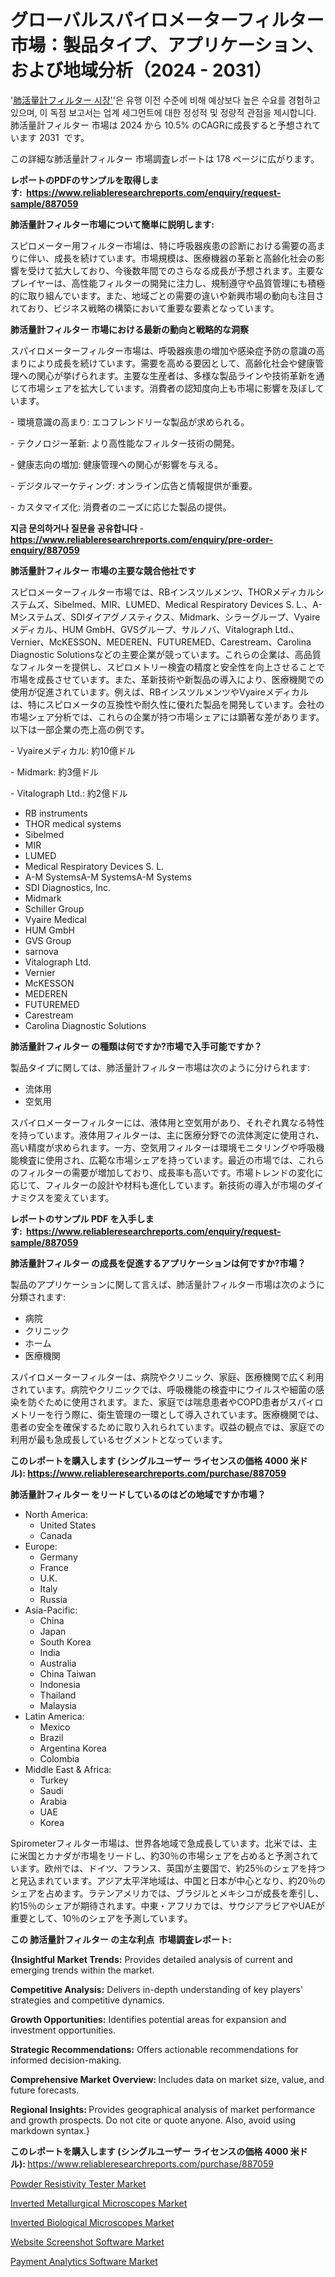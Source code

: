 <p><h1>グローバルスパイロメーターフィルター市場：製品タイプ、アプリケーション、および地域分析（2024 - 2031）</h1></p><p>'<a href="https://www.reliableresearchreports.com/spirometer-filters-r887059?utm_campaign=107&utm_medium=36&utm_source=Github&utm_content=ia&utm_term=23102024&utm_id=spirometer-filters">肺活量計フィルター 시장'</a>'은 유행 이전 수준에 비해 예상보다 높은 수요를 경험하고 있으며, 이 독점 보고서는 업계 세그먼트에 대한 정성적 및 정량적 관점을 제시합니다. 肺活量計フィルター 市場は 2024 から 10.5% のCAGRに成長すると予想されています 2031&nbsp; です。</p>
<p>この詳細な肺活量計フィルター 市場調査レポートは 178 ページに広がります。</p>
<p><strong>レポートのPDFのサンプルを取得します</strong><strong>:&nbsp;&nbsp;<a href="https://www.reliableresearchreports.com/enquiry/request-sample/887059?utm_campaign=107&utm_medium=36&utm_source=Github&utm_content=ia&utm_term=23102024&utm_id=spirometer-filters">https://www.reliableresearchreports.com/enquiry/request-sample/887059</a></strong></p>
<p><strong>肺活量計フィルター市場について簡単に説明します:</strong></p>
<p><p>スピロメーター用フィルター市場は、特に呼吸器疾患の診断における需要の高まりに伴い、成長を続けています。市場規模は、医療機器の革新と高齢化社会の影響を受けて拡大しており、今後数年間でのさらなる成長が予想されます。主要なプレイヤーは、高性能フィルターの開発に注力し、規制遵守や品質管理にも積極的に取り組んでいます。また、地域ごとの需要の違いや新興市場の動向も注目されており、ビジネス戦略の構築において重要な要素となっています。</p></p>
<p><strong>肺活量計フィルター 市場における最新の動向と戦略的な洞察</strong></p>
<p><p>スパイロメーターフィルター市場は、呼吸器疾患の増加や感染症予防の意識の高まりにより成長を続けています。需要を高める要因として、高齢化社会や健康管理への関心が挙げられます。主要な生産者は、多様な製品ラインや技術革新を通じて市場シェアを拡大しています。消費者の認知度向上も市場に影響を及ぼしています。</p><p>- 環境意識の高まり: エコフレンドリーな製品が求められる。</p><p>- テクノロジー革新: より高性能なフィルター技術の開発。</p><p>- 健康志向の増加: 健康管理への関心が影響を与える。 </p><p>- デジタルマーケティング: オンライン広告と情報提供が重要。 </p><p>- カスタマイズ化: 消費者のニーズに応じた製品の提供。</p></p>
<p><strong>지금 문의하거나 질문을 공유합니다</strong><strong>&nbsp;</strong>-<strong><a href="https://www.reliableresearchreports.com/enquiry/pre-order-enquiry/887059?utm_campaign=107&utm_medium=36&utm_source=Github&utm_content=ia&utm_term=23102024&utm_id=spirometer-filters">https://www.reliableresearchreports.com/enquiry/pre-order-enquiry/887059</a></strong></p>
<p><strong>肺活量計フィルター 市場の主要な競合他社です</strong></p>
<p><p>スピロメーターフィルター市場では、RBインスツルメンツ、THORメディカルシステムズ、Sibelmed、MIR、LUMED、Medical Respiratory Devices S. L.、A-Mシステムズ、SDIダイアグノスティクス、Midmark、シラーグループ、Vyaireメディカル、HUM GmbH、GVSグループ、サルノバ、Vitalograph Ltd.、Vernier、McKESSON、MEDEREN、FUTUREMED、Carestream、Carolina Diagnostic Solutionsなどの主要企業が競っています。これらの企業は、高品質なフィルターを提供し、スピロメトリー検査の精度と安全性を向上させることで市場を成長させています。また、革新技術や新製品の導入により、医療機関での使用が促進されています。例えば、RBインスツルメンツやVyaireメディカルは、特にスピロメータの互換性や耐久性に優れた製品を開発しています。会社の市場シェア分析では、これらの企業が持つ市場シェアには顕著な差があります。以下は一部企業の売上高の例です。  </p><p>- Vyaireメディカル: 約10億ドル  </p><p>- Midmark: 約3億ドル  </p><p>- Vitalograph Ltd.: 約2億ドル</p></p>
<p><ul><li>RB instruments</li><li>THOR medical systems</li><li>Sibelmed</li><li>MIR</li><li>LUMED</li><li>Medical Respiratory Devices S. L.</li><li>A-M SystemsA-M SystemsA-M Systems</li><li>SDI Diagnostics, Inc.</li><li>Midmark</li><li>Schiller Group</li><li>Vyaire Medical</li><li>HUM GmbH</li><li>GVS Group</li><li>sarnova</li><li>Vitalograph Ltd.</li><li>Vernier</li><li>McKESSON</li><li>MEDEREN</li><li>FUTUREMED</li><li>Carestream</li><li>Carolina Diagnostic Solutions</li></ul></p>
<p><strong>肺活量計フィルター の種類は何ですか?市場で入手可能ですか？</strong></p>
<p>製品タイプに関しては、肺活量計フィルター市場は次のように分けられます:</p>
<p><ul><li>流体用</li><li>空気用</li></ul></p>
<p><p>スパイロメーターフィルターには、液体用と空気用があり、それぞれ異なる特性を持っています。液体用フィルターは、主に医療分野での流体測定に使用され、高い精度が求められます。一方、空気用フィルターは環境モニタリングや呼吸機能検査に使用され、広範な市場シェアを持っています。最近の市場では、これらのフィルターの需要が増加しており、成長率も高いです。市場トレンドの変化に応じて、フィルターの設計や材料も進化しています。新技術の導入が市場のダイナミクスを変えています。</p></p>
<p><strong>レポートのサンプル PDF を入手します:&nbsp;</strong><strong>&nbsp;<a href="https://www.reliableresearchreports.com/enquiry/request-sample/887059?utm_campaign=107&utm_medium=36&utm_source=Github&utm_content=ia&utm_term=23102024&utm_id=spirometer-filters">https://www.reliableresearchreports.com/enquiry/request-sample/887059</a></strong></p>
<p><strong>肺活量計フィルター の成長を促進するアプリケーションは何ですか?市場？</strong></p>
<p>製品のアプリケーションに関して言えば、肺活量計フィルター市場は次のように分類されます:</p>
<p><ul><li>病院</li><li>クリニック</li><li>ホーム</li><li>医療機関</li></ul></p>
<p><p>スパイロメーターフィルターは、病院やクリニック、家庭、医療機関で広く利用されています。病院やクリニックでは、呼吸機能の検査中にウイルスや細菌の感染を防ぐために使用されます。また、家庭では喘息患者やCOPD患者がスパイロメトリーを行う際に、衛生管理の一環として導入されています。医療機関では、患者の安全を確保するために取り入れられています。収益の観点では、家庭での利用が最も急成長しているセグメントとなっています。</p></p>
<p><strong>このレポートを購入します (シングルユーザー ライセンスの価格 4000 米ドル):</strong><strong>&nbsp;<a href="https://www.reliableresearchreports.com/purchase/887059?utm_campaign=107&utm_medium=36&utm_source=Github&utm_content=ia&utm_term=23102024&utm_id=spirometer-filters">https://www.reliableresearchreports.com/purchase/887059</a></strong></p>
<p><strong>肺活量計フィルター をリードしているのはどの地域ですか市場？</strong></p>
<p><ul>
    <li>
        North America:
        <ul>
            <li>United States</li>
            <li>Canada</li>
        </ul>
    </li>
    <li>
        Europe:
        <ul>
            <li>Germany</li>
            <li>France</li>
            <li>U.K.</li>
            <li>Italy</li>
            <li>Russia</li>
        </ul>
    </li>
    <li>
        Asia-Pacific:
        <ul>
            <li>China</li>
            <li>Japan</li>
            <li>South Korea</li>
            <li>India</li>
            <li>Australia</li>
            <li>China Taiwan</li>
            <li>Indonesia</li>
            <li>Thailand</li>
            <li>Malaysia</li>
        </ul>
    </li>
    <li>
        Latin America:
        <ul>
            <li>Mexico</li>
            <li>Brazil</li>
            <li>Argentina Korea</li>
            <li>Colombia</li>
        </ul>
    </li>
    <li>
        Middle East & Africa:
        <ul>
            <li>Turkey</li>
            <li>Saudi</li>
            <li>Arabia</li>
            <li>UAE</li>
            <li>Korea</li>
        </ul>
    </li>
    </ul></p>
<p><p>Spirometerフィルター市場は、世界各地域で急成長しています。北米では、主に米国とカナダが市場をリードし、約30％の市場シェアを占めると予測されています。欧州では、ドイツ、フランス、英国が主要国で、約25％のシェアを持つと見込まれています。アジア太平洋地域は、中国と日本が中心となり、約20％のシェアを占めます。ラテンアメリカでは、ブラジルとメキシコが成長を牽引し、約15％のシェアが期待されます。中東・アフリカでは、サウジアラビアやUAEが重要として、10％のシェアを予測しています。</p></p>
<p><strong>この 肺活量計フィルター の主な利点&nbsp; 市場調査レポート:</strong></p>
<p><strong>{Insightful Market Trends:</strong> Provides detailed analysis of current and emerging trends within the market.</p>
<p><strong>Competitive Analysis:</strong> Delivers in-depth understanding of key players' strategies and competitive dynamics.</p>
<p><strong>Growth Opportunities:</strong> Identifies potential areas for expansion and investment opportunities.</p>
<p><strong>Strategic Recommendations:</strong> Offers actionable recommendations for informed decision-making.</p>
<p><strong>Comprehensive Market Overview: </strong>Includes data on market size, value, and future forecasts.</p>
<p><strong>Regional Insights: </strong>Provides geographical analysis of market performance and growth prospects. Do not cite or quote anyone. Also, avoid using markdown syntax.}</p>
<p><strong>このレポートを購入します (シングルユーザー ライセンスの価格 4000 米ドル):&nbsp;</strong><a href="https://www.reliableresearchreports.com/purchase/887059?utm_campaign=107&utm_medium=36&utm_source=Github&utm_content=ia&utm_term=23102024&utm_id=spirometer-filters">https://www.reliableresearchreports.com/purchase/887059</a></p>
<p><p><a href="https://github.com/KejsiLoshi121/Market-Research-Report-List-1/blob/main/powder-resistivity-tester-market.md?utm_campaign=107&utm_medium=36&utm_source=Github&utm_content=ia&utm_term=23102024&utm_id=spirometer-filters">Powder Resistivity Tester Market</a></p><p><a href="https://issuu.com/reportprime-2/docs/inverted-metallurgical-microscopes-_e430032ad9dbb3?utm_campaign=107&utm_medium=36&utm_source=Github&utm_content=ia&utm_term=23102024&utm_id=spirometer-filters">Inverted Metallurgical Microscopes Market</a></p><p><a href="https://issuu.com/reportprime-2/docs/inverted-biological-microscopes-mar_9aeac0cd8c5328?utm_campaign=107&utm_medium=36&utm_source=Github&utm_content=ia&utm_term=23102024&utm_id=spirometer-filters">Inverted Biological Microscopes Market</a></p><p><a href="https://www.linkedin.com/pulse/pulse-website-screenshot-software-rhythms-change-market-fyn5f?utm_campaign=107&utm_medium=36&utm_source=Github&utm_content=ia&utm_term=23102024&utm_id=spirometer-filters">Website Screenshot Software Market</a></p><p><a href="https://www.linkedin.com/pulse/payment-analytics-software-market-size-segmentation-tnaxf?utm_campaign=107&utm_medium=36&utm_source=Github&utm_content=ia&utm_term=23102024&utm_id=spirometer-filters">Payment Analytics Software Market</a></p></p>
<p>&nbsp;</p>